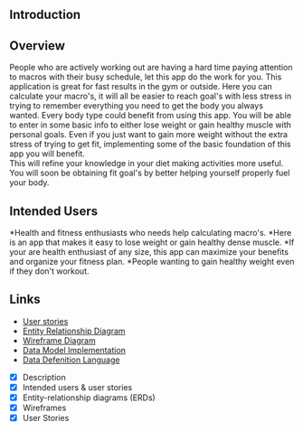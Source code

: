 ## Introduction

## Overview
People who are actively working out are having a hard time paying attention to macros with their busy schedule, let this app do the work for you. 
This application is great for fast results in the gym or outside. Here you can calculate your macro's, it will all be easier to reach goal's with less stress in trying to remember everything you need to get the body you always wanted. 
Every body type could benefit from using this app. You will be able to enter in some basic info to either lose weight or gain healthy muscle with personal goals.
Even if you just want to gain more weight without the extra stress of trying to get fit, implementing some of the basic foundation of this app you will benefit.  
This will refine your knowledge in your diet making activities more useful. You will soon be obtaining fit goal's by better helping yourself properly fuel your body.

## Intended Users 

*Health and fitness enthusiasts who needs help calculating macro's. 
*Here is an app that makes it easy to lose weight or gain healthy dense muscle.
*If your are health enthusiast of any size, this app can maximize your benefits and organize your fitness plan. 
*People wanting to gain healthy weight even if they don't workout. 

## Links
* [User stories](docs/user-stories.md)
* [Entity Relationship Diagram](docs/erd.md)
* [Wireframe Diagram](docs/wireframe.md)
* [Data Model Implementation](docs/datamodelimpl.md)
* [Data Defenition Language](docs/ddl.md)

* [x] Description
* [x] Intended users &amp; user stories
* [x] Entity-relationship diagrams (ERDs)
* [x] Wireframes
* [x] User Stories